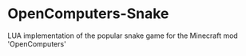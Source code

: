 # OpenComputers-Snake
LUA implementation of the popular snake game for the Minecraft mod 'OpenComputers'
